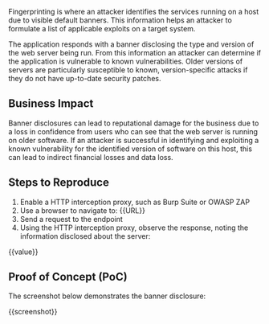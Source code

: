 Fingerprinting is where an attacker identifies the services running on a host due to visible default banners. This information helps an attacker to formulate a list of applicable exploits on a target system.

The application responds with a banner disclosing the type and version of the web server being run. From this information an attacker can determine if the application is vulnerable to known vulnerabilities. Older versions of servers are particularly susceptible to known, version-specific attacks if they do not have up-to-date security patches.

## Business Impact

Banner disclosures can lead to reputational damage for the business due to a loss in confidence from users who can see that the web server is running on older software. If an attacker is successful in identifying and exploiting a known vulnerability for the identified version of software on this host, this can lead to indirect financial losses and data loss.

## Steps to Reproduce

1. Enable a HTTP interception proxy, such as Burp Suite or OWASP ZAP
1. Use a browser to navigate to: {{URL}}
1. Send a request to the endpoint
1. Using the HTTP interception proxy, observe the response, noting the information disclosed about the server:

{{value}}

## Proof of Concept (PoC)

The screenshot below demonstrates the banner disclosure:

{{screenshot}}
